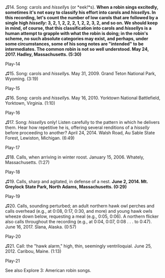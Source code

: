 ♫14. Song: carols and *hisselly*s (or *eek!*s). **When a robin sings
excitedly, sometimes it's not easy to classify his effort into carols
and *hisselly*s. In this recording, let's count the number of low carols
that are followed by a single high *hisselly*: 3, 2, 1, 2, 2, 2, 1, 2,
2, 3, 2, and so on. We should keep in mind, of course, that this
classification into carols and *hisselly*s is a human attempt to grapple
with what the robin is doing; in the robin's scheme, no such absolute
categories may exist, and perhaps, under some circumstances, some of his
song notes are "intended" to be intermediates. The common robin is not
so well understood. May 24, 2017. Hadley, Massachusetts. (5:30)**

Play-14

♫15. Song: carols and *hisselly*s. May 31, 2009. Grand Teton National
Park, Wyoming. (3:19)

Play-15

♫16. Song: carols and *hisselly*s. May 16, 2010. Yorktown National
Battlefield, Yorktown, Virginia. (1:10)

Play-16

♫17. Song: *hisselly*s only! Listen carefully to the pattern in which he
delivers them. Hear how repetitive he is, offering several renditions of
a *hisselly* before proceeding to another? April 24, 2014. Walsh Road,
Au Sable State Forest, Lewiston, Michigan. (6:49)

Play-17

♫18. Calls, when arriving in winter roost. January 15, 2006. Whately,
Massachusetts. (1:27)

Play-18

♫19. Calls, sharp and agitated, in defense of a nest. **June 2, 2014.
Mt. Greylock State Park, North Adams, Massachusetts. (0:29)**

Play-19

♫20. Calls, sounding perturbed; an adult northern hawk owl perches and
calls overhead (e.g., at 0:08, 0:17, 0:30, and more) and young hawk owls
wheeze down below, requesting a meal (e.g., 0:05, 0:06). A northern
flicker also calls throughout the recording (e.g., at 0:04, 0:07, 0:08 .
. . to 0:47). June 16, 2017. Slana, Alaska. (0:57)

Play-20

♫21. Call: the "hawk alarm," high, thin, seemingly ventriloquial. June
25, 2012. Caribou, Maine. (1:13)

Play-21

See also Explore 3: American robin songs.
